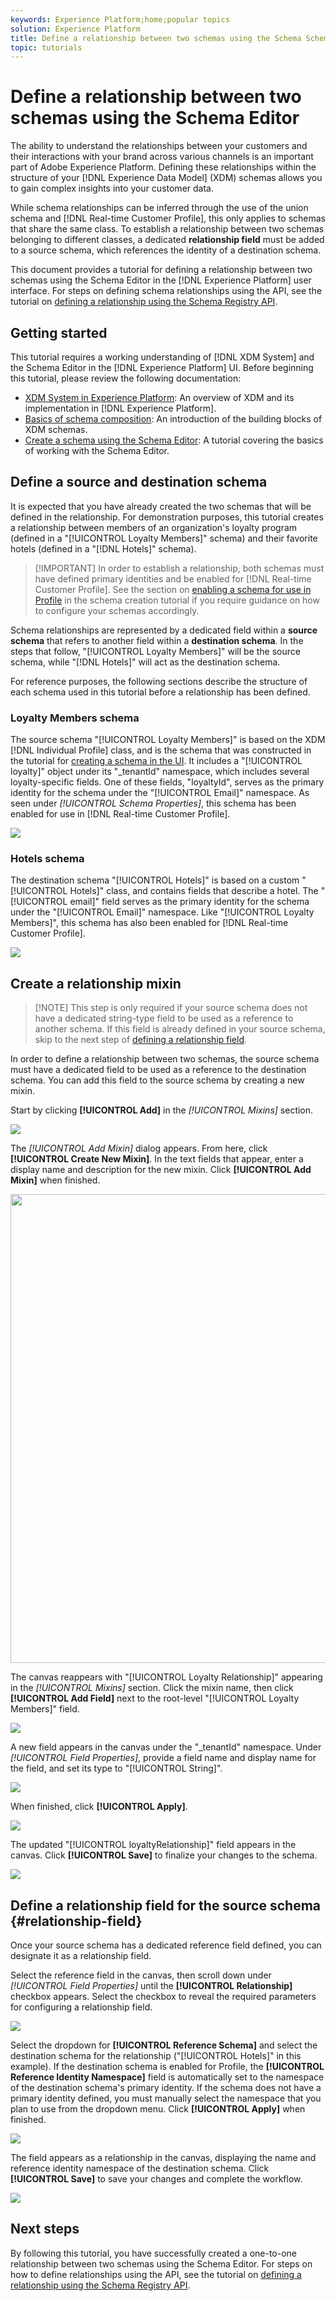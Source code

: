 ```yaml
---
keywords: Experience Platform;home;popular topics
solution: Experience Platform
title: Define a relationship between two schemas using the Schema Schema Editor
topic: tutorials
---
```


# Define a relationship between two schemas using the Schema Editor

The ability to understand the relationships between your customers and their interactions with your brand across various channels is an important part of Adobe Experience Platform. Defining these relationships within the structure of your [!DNL Experience Data Model] (XDM) schemas allows you to gain complex insights into your customer data.

While schema relationships can be inferred through the use of the union schema and [!DNL Real-time Customer Profile], this only applies to schemas that share the same class. To establish a relationship between two schemas belonging to different classes, a dedicated **relationship field** must be added to a source schema, which references the identity of a destination schema.

This document provides a tutorial for defining a relationship between two schemas using the Schema Editor in the [!DNL Experience Platform] user interface. For steps on defining schema relationships using the API, see the tutorial on [defining a relationship using the Schema Registry API](relationship-api.md).

## Getting started

This tutorial requires a working understanding of [!DNL XDM System] and the Schema Editor in the [!DNL Experience Platform] UI. Before beginning this tutorial, please review the following documentation:

* [XDM System in Experience Platform](../home.md): An overview of XDM and its implementation in [!DNL Experience Platform].
* [Basics of schema composition](../schema/composition.md): An introduction of the building blocks of XDM schemas.
* [Create a schema using the Schema Editor](create-schema-ui.md): A tutorial covering the basics of working with the Schema Editor.

## Define a source and destination schema

It is expected that you have already created the two schemas that will be defined in the relationship. For demonstration purposes, this tutorial creates a relationship between members of an organization's loyalty program (defined in a "[!UICONTROL Loyalty Members]" schema) and their favorite hotels (defined in a "[!DNL Hotels]" schema).

>[!IMPORTANT] In order to establish a relationship, both schemas must have defined primary identities and be enabled for [!DNL Real-time Customer Profile]. See the section on [enabling a schema for use in Profile](./create-schema-ui.md#profile) in the schema creation tutorial if you require guidance on how to configure your schemas accordingly.

Schema relationships are represented by a dedicated field within a **source schema** that refers to another field within a **destination schema**. In the steps that follow, "[!UICONTROL Loyalty Members]" will be the source schema, while "[!DNL Hotels]" will act as the destination schema.

For reference purposes, the following sections describe the structure of each schema used in this tutorial before a relationship has been defined.

### Loyalty Members schema

The source schema "[!UICONTROL Loyalty Members]" is based on the XDM [!DNL Individual Profile] class, and is the schema that was constructed in the tutorial for [creating a schema in the UI](create-schema-ui.md). It includes a "[!UICONTROL loyalty]" object under its "\_tenantId" namespace, which includes several loyalty-specific fields. One of these fields, "loyaltyId", serves as the primary identity for the schema under the "[!UICONTROL Email]" namespace. As seen under _[!UICONTROL Schema Properties]_, this schema has been enabled for use in [!DNL Real-time Customer Profile].

![](../images/tutorials/relationship/loyalty-members.png)

### Hotels schema

The destination schema "[!UICONTROL Hotels]" is based on a custom "[!UICONTROL Hotels]" class, and contains fields that describe a hotel. The "[!UICONTROL email]" field serves as the primary identity for the schema under the "[!UICONTROL Email]" namespace. Like "[!UICONTROL Loyalty Members]", this schema has also been enabled for [!DNL Real-time Customer Profile].

![](../images/tutorials/relationship/hotels.png)

## Create a relationship mixin

>[!NOTE] This step is only required if your source schema does not have a dedicated string-type field to be used as a reference to another schema. If this field is already defined in your source schema, skip to the next step of [defining a relationship field](#relationship-field).

In order to define a relationship between two schemas, the source schema must have a dedicated field to be used as a reference to the destination schema. You can add this field to the source schema by creating a new mixin.

Start by clicking **[!UICONTROL Add]** in the _[!UICONTROL Mixins]_ section.

![](../images/tutorials/relationship/loyalty-add-mixin.png)

The _[!UICONTROL Add Mixin]_ dialog appears. From here, click **[!UICONTROL Create New Mixin]**. In the text fields that appear, enter a display name and description for the new mixin. Click **[!UICONTROL Add Mixin]** when finished.

<img src="../images/tutorials/relationship/loyalty-create-new-mixin.png" width=750><br>

The canvas reappears with "[!UICONTROL Loyalty Relationship]" appearing in the _[!UICONTROL Mixins]_ section. Click the mixin name, then click **[!UICONTROL Add Field]** next to the root-level "[!UICONTROL Loyalty Members]" field.

![](../images/tutorials/relationship/loyalty-add-field.png)

A new field appears in the canvas under the "\_tenantId" namespace. Under _[!UICONTROL Field Properties]_, provide a field name and display name for the field, and set its type to "[!UICONTROL String]".

![](../images/tutorials/relationship/relationship-field-details.png)

When finished, click **[!UICONTROL Apply]**.

![](../images/tutorials/relationship/relationship-field-apply.png)

The updated "[!UICONTROL loyaltyRelationship]" field appears in the canvas. Click **[!UICONTROL Save]** to finalize your changes to the schema.

![](../images/tutorials/relationship/relationship-field-save.png)

## Define a relationship field for the source schema {#relationship-field}

Once your source schema has a dedicated reference field defined, you can designate it as a relationship field.

Select the reference field in the canvas, then scroll down under _[!UICONTROL Field Properties]_ until the **[!UICONTROL Relationship]** checkbox appears. Select the checkbox to reveal the required parameters for configuring a relationship field.

![](../images/tutorials/relationship/relationship-checkbox.png)

Select the dropdown for **[!UICONTROL Reference Schema]** and select the destination schema for the relationship ("[!UICONTROL Hotels]" in this example). If the destination schema is enabled for Profile, the **[!UICONTROL Reference Identity Namespace]** field is automatically set to the namespace of the destination schema's primary identity. If the schema does not have a primary identity defined, you must manually select the namespace that you plan to use from the dropdown menu. Click **[!UICONTROL Apply]** when finished.

![](../images/tutorials/relationship/reference-schema-id-namespace.png)

The field appears as a relationship in the canvas, displaying the name and reference identity namespace of the destination schema. Click **[!UICONTROL Save]** to save your changes and complete the workflow.

![](../images/tutorials/relationship/relationship-save.png)

## Next steps

By following this tutorial, you have successfully created a one-to-one relationship between two schemas using the Schema Editor. For steps on how to define relationships using the API, see the tutorial on [defining a relationship using the Schema Registry API](relationship-api.md).